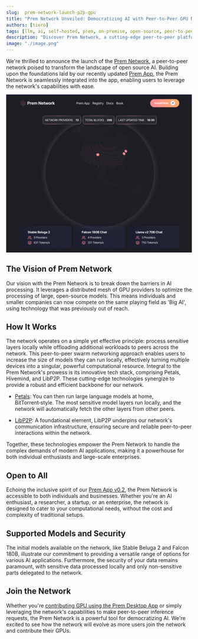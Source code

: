 ```yaml
---
slug:  prem-network-launch-p2p-gpu
title: "Prem Network Unveiled: Democratizing AI with Peer-to-Peer GPU Networking"
authors: [tiero]
tags: [llm, ai, self-hosted, prem, on-premise, open-source, peer-to-peer, gpu, prem-network]
description: "Discover Prem Network, a cutting-edge peer-to-peer platform that revolutionizes Open Source AI processing. Learn how its peer-to-peer GPU networking enables efficient handling of large models, offering a scalable solution for AI enthusiasts, researchers and developers constrained by limited resources or censorship."
image: "./image.png"
---
```

<!--truncate-->

<head>
  <meta name="twitter:image" content="./image.png"/>
</head>

We're thrilled to announce the launch of the [Prem Network](https://premai.io/prem-network), a peer-to-peer network poised to transform the landscape of open source AI. Building upon the foundations laid by our recently updated [Prem App](../2023-11-15-prem-app-v0.2-released/index.md), the Prem Network is seamlessly integrated into the app, enabling users to leverage the network's capabilities with ease.


![Prem Network world globe](./image.png)

## The Vision of Prem Network

Our vision with the Prem Network is to break down the barriers in AI processing. It leverages a distributed mesh of GPU providers to optimize the processing of large, open-source models. This means individuals and smaller companies can now compete on the same playing field as 'Big AI', using technology that was previously out of reach.

## How It Works

The network operates on a simple yet effective principle: process sensitive layers locally while offloading additional workloads to peers across the network. This peer-to-peer swarm networking approach enables users to increase the size of models they can run locally, effectively turning multiple devices into a singular, powerful computational resource.
Integral to the Prem Network's prowess is its innovative tech stack, comprising Petals, Hivemind, and LibP2P. These cutting-edge technologies synergize to provide a robust and efficient backbone for our network.

- [Petals](https://petals.dev): You can then run large language models at home, BitTorrent‑style. The most sensitive model layers run locally, and the network will automatically fetch the other layers from other peers.

- [LibP2P](https://libp2p.io): A foundational element, LibP2P underpins our network's communication infrastructure, ensuring secure and reliable peer-to-peer interactions within the network.

Together, these technologies empower the Prem Network to handle the complex demands of modern AI applications, making it a powerhouse for both individual enthusiasts and large-scale enterprises.

## Open to All

Echoing the inclusive spirit of our [Prem App v0.2](../2023-11-15-prem-app-v0.2-released/index.md), the Prem Network is accessible to both individuals and businesses. Whether you're an AI enthusiast, a researcher, a startup, or an enterprise, the network is designed to cater to your computational needs, without the cost and complexity of traditional setups.

## Supported Models and Security

The initial models available on the network, like Stable Beluga 2 and Falcon 180B, illustrate our commitment to providing a versatile range of options for various AI applications. Furthermore, the security of your data remains paramount, with sensitive data processed locally and only non-sensitive parts delegated to the network.

## Join the Network

 Whether you're [contributing GPU using the Prem Desktop App](https://dev.premai.io/docs/prem-app/network-mode/) or simply leveraging the network's capabilities to make peer-to-peer inference requests, the Prem Network is a powerful tool for democratizing AI. We're excited to see how the network will evolve as more users join the network and contribute their GPUs.
